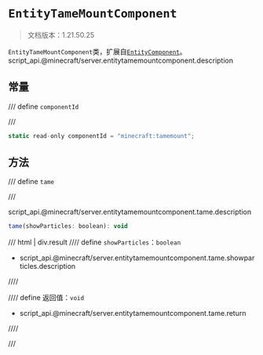 # `EntityTameMountComponent`

> 文档版本：1.21.50.25

`EntityTameMountComponent`类，扩展自[`EntityComponent`](./entitycomponent.md)。script_api.@minecraft/server.entitytamemountcomponent.description

## 常量

/// define
`componentId`


///

```js
static read-only componentId = "minecraft:tamemount";
```


## 方法

/// define
`tame`


///

script_api.@minecraft/server.entitytamemountcomponent.tame.description

```js
tame(showParticles: boolean): void
```

/// html | div.result
//// define
`showParticles`：`boolean`

- script_api.@minecraft/server.entitytamemountcomponent.tame.showparticles.description


////

//// define
返回值：`void`

- script_api.@minecraft/server.entitytamemountcomponent.tame.return


////

///

